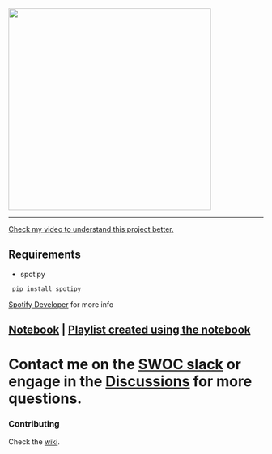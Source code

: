 <img src="https://ucalyptus.github.io/Spotify-Recommendation-Engine/spotify.gif" width=400 align="center">

***
[Check my video to understand this project better.](https://www.youtube.com/watch?v=otrW8brCAiU)
## Requirements
* spotipy
```bash
 pip install spotipy
```
[Spotify Developer](https://beta.developer.spotify.com/documentation/web-api/) for more info  

## [Notebook](https://github.com/ucalyptus/Spotify-Recommendation-Engine/blob/master/Spotify_Recommendation_System_.ipynb) | [Playlist created using the notebook](https://open.spotify.com/playlist/4D8p3hVYwgngTmf1FHol0Y)

# Contact me on the [SWOC slack](http://swoc-workspace.slack.com/) or engage in the [Discussions](https://github.com/ucalyptus/Spotify-Recommendation-Engine/discussions) for more questions.

### Contributing
Check the [wiki](https://github.com/ucalyptus/Spotify-Recommendation-Engine/wiki/'How-to-Contribute'-for-Beginners).
